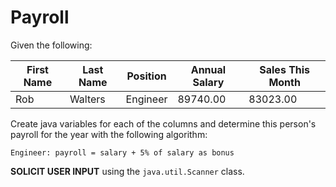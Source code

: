 # Payroll

Given the following:
 
| First Name | Last Name         | Position  | Annual Salary | Sales This Month |
|------------|-------------------|-----------|---------------|------------------| 
| Rob        | Walters           | Engineer  | 89740.00      | 83023.00         | 

Create java variables for each of the columns and determine this person's payroll for the year with the following algorithm:

```
Engineer: payroll = salary + 5% of salary as bonus
```

**SOLICIT USER INPUT** using the `java.util.Scanner` class.